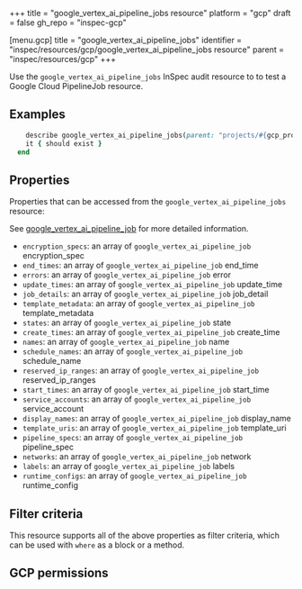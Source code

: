 +++
title = "google_vertex_ai_pipeline_jobs resource"
platform = "gcp"
draft = false
gh_repo = "inspec-gcp"

[menu.gcp]
title = "google_vertex_ai_pipeline_jobs"
identifier = "inspec/resources/gcp/google_vertex_ai_pipeline_jobs resource"
parent = "inspec/resources/gcp"
+++

Use the `google_vertex_ai_pipeline_jobs` InSpec audit resource to to test a Google Cloud PipelineJob resource.

## Examples

```ruby
    describe google_vertex_ai_pipeline_jobs(parent: "projects/#{gcp_project_id}/locations/#{pipeline_job['region']}", region: ' value_region') do
    it { should exist }
  end
```

## Properties

Properties that can be accessed from the `google_vertex_ai_pipeline_jobs` resource:

See [google_vertex_ai_pipeline_job](google_vertex_ai_pipeline_job) for more detailed information.

  * `encryption_specs`: an array of `google_vertex_ai_pipeline_job` encryption_spec
  * `end_times`: an array of `google_vertex_ai_pipeline_job` end_time
  * `errors`: an array of `google_vertex_ai_pipeline_job` error
  * `update_times`: an array of `google_vertex_ai_pipeline_job` update_time
  * `job_details`: an array of `google_vertex_ai_pipeline_job` job_detail
  * `template_metadata`: an array of `google_vertex_ai_pipeline_job` template_metadata
  * `states`: an array of `google_vertex_ai_pipeline_job` state
  * `create_times`: an array of `google_vertex_ai_pipeline_job` create_time
  * `names`: an array of `google_vertex_ai_pipeline_job` name
  * `schedule_names`: an array of `google_vertex_ai_pipeline_job` schedule_name
  * `reserved_ip_ranges`: an array of `google_vertex_ai_pipeline_job` reserved_ip_ranges
  * `start_times`: an array of `google_vertex_ai_pipeline_job` start_time
  * `service_accounts`: an array of `google_vertex_ai_pipeline_job` service_account
  * `display_names`: an array of `google_vertex_ai_pipeline_job` display_name
  * `template_uris`: an array of `google_vertex_ai_pipeline_job` template_uri
  * `pipeline_specs`: an array of `google_vertex_ai_pipeline_job` pipeline_spec
  * `networks`: an array of `google_vertex_ai_pipeline_job` network
  * `labels`: an array of `google_vertex_ai_pipeline_job` labels
  * `runtime_configs`: an array of `google_vertex_ai_pipeline_job` runtime_config

## Filter criteria

This resource supports all of the above properties as filter criteria, which can be used
with `where` as a block or a method.

## GCP permissions
